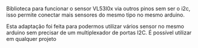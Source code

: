 Biblioteca para funcionar o sensor VL53l0x via outros pinos sem ser o i2c, isso permite conectar mais sensores do mesmo tipo no mesmo arduino.

Esta adaptação foi feita para podermos utilizar vários sensor no mesmo arduino sem precisar de um multiplexador de portas I2C. É possível utilizar em qualquer projeto
